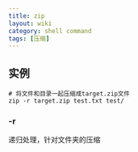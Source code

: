 ```yaml
---
title: zip
layout: wiki
category: shell command
tags: [压缩]
---
```


## 实例

~~~
# 将文件和目录一起压缩成target.zip文件
zip -r target.zip test.txt test/
~~~


### -r

递归处理，针对文件夹的压缩